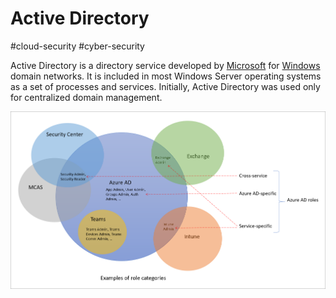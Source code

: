 # Active Directory
#cloud-security #cyber-security 

Active Directory is a directory service developed by [Microsoft](Microsoft) for [Windows](Windows) domain networks. It is included in most Windows Server operating systems as a set of processes and services. Initially, Active Directory was used only for centralized domain management.

![Pasted image 20230204165919](Microservice%20Architecture/Attachments/Pasted%20image%2020230204165919.png)